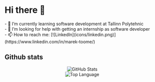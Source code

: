

<p align=center>
<h1> Hi there 👋 </h1>
- 🌱 I’m currently learning software development at Tallinn Polytehnic<br>
- 🤔 I’m looking for help with getting an internship as software developer<br>
- 📫 How to reach me: [![LinkedIn](icons/linkedin.png)](https://www.linkedin.com/in/marek-toome/)<br>
</p>

## Github stats

<p align="center">
    <img alt = "GitHub Stats" src="https://github-readme-stats.vercel.app/api?username=MToome&show_icons=true&hide=issues&icon_color=000000&hide_border=true&theme=cobalt">
    <br>
    <img alt = "Top Language" src="https://github-readme-stats.vercel.app/api/top-langs/?username=MToome&hide=html,&hide_border=true&theme=cobalt">
    <br>
<p>

